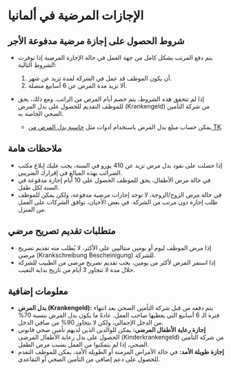 # الإجازات المرضية في ألمانيا

## شروط الحصول على إجازة مرضية مدفوعة الأجر
- يتم دفع المرتب بشكل كامل من جهة العمل في حالة الإجازة المرضية إذا توفرت الشروط التالية:
  1. أن يكون الموظف قد عمل في الشركة لمدة تزيد عن شهر.
  2. ألا تزيد مدة المرض عن 6 أسابيع متصلة.

- إذا لم تتحقق هذه الشروط، يتم خصم أيام المرض من الراتب. ومع ذلك، يحق للموظف التقديم للحصول على بدل المرض (Krankengeld) من شركة التأمين الصحي الخاصة به.  
  - يمكن حساب مبلغ بدل المرض باستخدام أدوات مثل [حاسبة بدل المرض من TK](https://www.tk.de/service/app/2002892/krankengeldrechner/rechner.app).

## ملاحظات هامة
- إذا حصلت على نقود بدل مرض تزيد عن 410 يورو في السنة، يجب عليك إبلاغ مكتب الضرائب بهذه المبالغ في إقرارك الضريبي.
- في حالة مرض الأطفال، يحق للموظف الحصول على 10 أيام إجازة مدفوعة في السنة لكل طفل.
- في حالة مرض الزوج/الزوجة، لا توجد إجازات مرضية مدفوعة، ولكن يمكن للموظف طلب إجازة دون مرتب من الشركة. في بعض الأحيان، توافق الشركات على العمل من المنزل.

## متطلبات تقديم تصريح مرضي
- إذا مرض الموظف ليوم أو يومين متتاليين على الأكثر، لا يُطلب منه تقديم تصريح مرضي (Krankschreibung Bescheinigung) للشركة.
- إذا استمر المرض لأكثر من يومين، يجب تقديم تصريح مرضي من الطبيب للشركة خلال مدة لا تتجاوز 3 أيام من تاريخ بداية التغيب.

## معلومات إضافية
- **بدل المرض (Krankengeld):** يتم دفعه من قبل شركة التأمين الصحي بعد انتهاء فترة الـ 6 أسابيع التي يغطيها صاحب العمل. عادةً ما يكون بدل المرض بنسبة 70% من الدخل الإجمالي، ولكن لا يتجاوز 90% من صافي الدخل.
- **إجازة رعاية الأطفال المرضى:** يمكن للوالدين الذين لديهم تأمين صحي قانوني الحصول على بدل رعاية الأطفال المرضى (Kinderkrankengeld) من شركة التأمين الصحي، إذا لم يتمكنوا من العمل بسبب مرض الطفل.
- **إجازة طويلة الأمد:** في حالة الأمراض المزمنة أو الطويلة الأمد، يمكن للموظف التقدم للحصول على دعم إضافي من التأمين الصحي أو التقاعدي.
